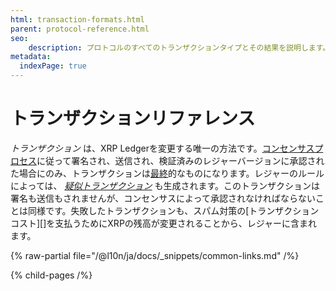 ```yaml
---
html: transaction-formats.html
parent: protocol-reference.html
seo:
    description: プロトコルのすべてのトランザクションタイプとその結果を説明します。
metadata:
  indexPage: true
---
```

# トランザクションリファレンス

 _トランザクション_ は、XRP Ledgerを変更する唯一の方法です。[コンセンサスプロセス](../../../concepts/consensus-protocol/index.md)に従って署名され、送信され、検証済みのレジャーバージョンに承認された場合にのみ、トランザクションは[最終](../../../concepts/transactions/finality-of-results/index.md)的なものになります。レジャーのルールによっては、 _[疑似トランザクション](pseudo-transaction-types/index.md)_ も生成されます。このトランザクションは署名も送信もされませんが、コンセンサスによって承認されなければならないことは同様です。失敗したトランザクションも、スパム対策の[トランザクションコスト][]を支払うためにXRPの残高が変更されることから、レジャーに含まれます。

{% raw-partial file="/@l10n/ja/docs/_snippets/common-links.md" /%}


{% child-pages /%}
